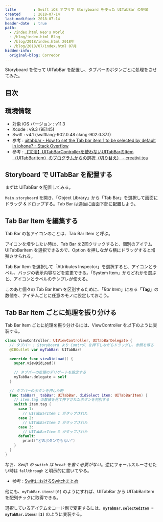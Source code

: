 ```yaml
---
title        : Swift iOS アプリで Storyboard を使った UITabBar の制御
created      : 2018-07-14
last-modified: 2018-07-14
header-date  : true
path:
  - /index.html Neo's World
  - /blog/index.html Blog
  - /blog/2018/index.html 2018年
  - /blog/2018/07/index.html 07月
hidden-info:
  original-blog: Corredor
---
```


Storyboard を使って UITabBar を配置し、タブバーのボタンごとに処理をさせてみた。

## 目次

## 環境情報

- 対象 iOS バージョン : v11.3
- Xcode : v9.3 (9E145)
- Swift : v4.1 (swiftlang-902.0.48 clang-902.0.37.1)
- 参考 : [uitabbar - How to set the Tab bar item 1 to be selected by default in iphone? - Stack Overflow](https://stackoverflow.com/questions/2325780/how-to-set-the-tab-bar-item-1-to-be-selected-by-default-in-iphone)
- 参考 : [【文法】UITabBarControllerを使わないUITabBarのItem（UITabBarItem）のプログラムからの選択（切り替え） - creativi.tea](http://teapipin.blog10.fc2.com/blog-entry-72.html)

## Storyboard で UITabBar を配置する

まずは UITabBar を配置してみる。

`Main.storyboard` を開き、「Object Library」から「Tab Bar」を選択して画面にドラッグ & ドロップする。Tab Bar は適当に画面下部に配置しよう。

## Tab Bar Item を編集する

Tab Bar の各アイコンのことは、Tab Bar Item と呼ぶ。

アイコンを増やしたい時は、Tab Bar を2回クリックすると、個別のアイテム UITabBarItem を選択できるので、Option を押しながら横にドラッグすると増殖させられる。

Tab Bar Item を選択して「Attributes Inspector」を選択すると、アイコンとラベル、バッジの表示内容などを変更できる。「System Item」からどれかを選ぶと、アイコンとラベルのテンプレが使える。

このあと個々の Tab Bar Item を区別するために、「*Bar Item*」にある「**Tag**」の数値を、アイテムごとに任意のモノに設定しておこう。

## Tab Bar Item ごとに処理を振り分ける

Tab Bar Item ごとに処理を振り分けるには、ViewController を以下のように実装する。

```swift
class ViewController: UIViewController, UITabBarDelegate {
  // タブバー : Storyboard より Control を押下しながらドラッグし、参照を得る
  @IBOutlet var myTabBar: UITabBar!
  
  override func viewDidLoad() {
    super.viewDidLoad()
    
    // タブバーの処理のデリゲートを設定する
    myTabBar.delegate = self
  }
  
  // タブバーのボタンを押した時
  func tabBar(_ tabBar: UITabBar, didSelect item: UITabBarItem) {
    // item.tag の数値を見て押下されたボタンを判別する
    switch item.tag {
      case 1:
        // UITabBarItem 1 がタップされた
      case 2:
        // UITabBarItem 2 がタップされた
      case 3:
        // UITabBarItem 3 がタップされた
      default:
        print("どのボタンでもない")
    }
  }
}
```

なお、*Swift の `switch` は `break` を書く必要がない*。逆にフォールスルーさせたい時は `fallthrough` と明示的に書いてやる。

- 参考 : [SwiftにおけるSwitchまとめ](https://qiita.com/akatsuki174/items/2720ebc369a6c1d9f629)

他にも、`myTabBar.items![0]` のようにすれば、UITabBar から UITabBarItem を配列チックに取得できる。

選択しているアイテムをコード側で変更するには、**`myTabBar.selectedItem = myTabBar.items![1]`** のように実装する。
